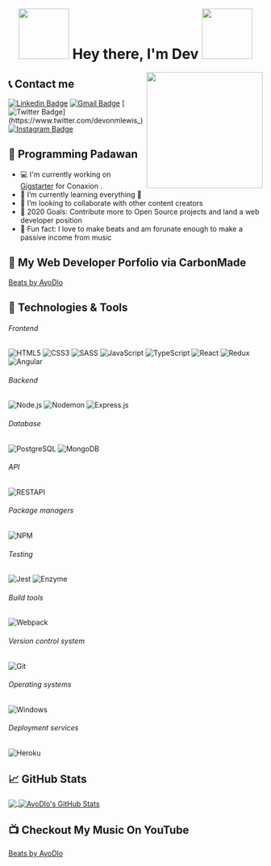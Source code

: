<h1 align="center">
<img src="https://media.giphy.com/media/dZCGUOirHnh49N03TF/giphy.gif" height="100" />
Hey there, I'm Dev
<img src="https://media.giphy.com/media/dZCGUOirHnh49N03TF/giphy.gif" height="100"/>
</h1>

<img align='right' src="https://media.giphy.com/media/WUlplcMpOCEmTGBtBW/giphy.gif" width="230">

## 📞 Contact me

[![Linkedin Badge](https://img.shields.io/badge/devonlewis-linkedin?style=flat-square&logo=Linkedin&logoColor=white&color=blue&link=https://www.linkedin.com/in/dl1991/)](https://www.linkedin.com/in/dl1991/)
[![Gmail Badge](https://img.shields.io/badge/devonlewis808@gmail.com-gmail?style=flat-square&logo=Gmail&logoColor=white&color=red&link=mailto:devonlewis808@gmail.com)](mailto:devonlewis808@gmail.com)
[![Twitter Badge](https://img.shields.io/badge/devonmlewis_-twitter?style=flat-square&logo=Twitter&logoColor=white&color=%231d9ceb&link=https://www.twitter.com/devonmlewis_)](https://www.twitter.com/devonmlewis_)
[![Instagram Badge](https://img.shields.io/badge/devonmlewis-instagram?style=flat-square&logo=Instagram&logoColor=white&color=%23ed8127&link=https://www.instagram.com/users/devonmlewis/)](https://www.instagram.com/devonmlewis)


## 📗 Programming Padawan
- 💻 I'm currently working on <a href='https://github.com/ayodlo/gigstarter'>Gigstarter</a> for Conaxion .
- 🌱 I’m currently learning everything 🤣
- 👯 I’m looking to collaborate with other content creators
- 🥅 2020 Goals: Contribute more to Open Source projects and land a web developer position
- 🎵 Fun fact: I love to make beats and am forunate enough to make a passive income from music


##  📂 My Web Developer Porfolio via CarbonMade

[Beats by AyoDlo](https://www.devonlewis.carbonmade.com)


## 🔧 Technologies & Tools

###### Frontend

![HTML5](https://img.shields.io/badge/-HTML5-000000?style=flat&logo=HTML5)
![CSS3](https://img.shields.io/badge/-CSS3-000000?style=flat&logo=CSS3&logoColor=1572B6)
![SASS](https://img.shields.io/badge/-SASS-000000?style=flat&logo=SASS)
![JavaScript](https://img.shields.io/badge/-JavaScript-000000?style=flat&logo=javascript)
![TypeScript](https://img.shields.io/badge/-TypeScript-000000?style=flat&logo=typescript&logoColor=007ACC)
![React](https://img.shields.io/badge/-React-000000?style=flat&logo=React&logoColor=61DAFB)
![Redux](https://img.shields.io/badge/-Redux-000000?style=flat&logo=Redux&logoColor=764ABC)
![Angular](https://img.shields.io/badge/-Angular-000000?style=flat&logo=Angular&logoColor=DD0031)

###### Backend

![Node.js](https://img.shields.io/badge/-Node.js-000000?style=flat&logo=Node.js&logoColor=339933)
![Nodemon](https://img.shields.io/badge/-Nodemon-000000?style=flat&logo=Nodemon&logoColor=76D04B)
![Express.js](https://img.shields.io/badge/-Express.js-000000?style=flat&logo=Express.js&logoColor=76D04B)

###### Database

![PostgreSQL](https://img.shields.io/badge/-PostgreSQL-000000?style=flat&logo=PostgreSQL&logoColor=336791)
![MongoDB](https://img.shields.io/badge/-MongoDB-000000?style=flat&logo=MongoDB&logoColor=47A248)

###### API

![RESTAPI](https://img.shields.io/badge/-RESTAPI-000000?style=flat&logo=RESTAPI&logoColor=336791)

###### Package managers

![NPM](https://img.shields.io/badge/-NPM-000000?style=flat&logo=NPM&logoColor=CB3837)

###### Testing

![Jest](https://img.shields.io/badge/-Jest-000000?style=flat&logo=Jest&logoColor=C21325)
![Enzyme](https://img.shields.io/badge/-Enzyme-000000?style=flat&logo=Enzyme&logoColor=8A4182)

###### Build tools

![Webpack](https://img.shields.io/badge/-Webpack-000000?style=flat&logo=Webpack&logoColor=8DD6F9)

###### Version control system

![Git](https://img.shields.io/badge/-Git-000000?style=flat&logo=Git&logoColor=F05032)

###### Operating systems

![Windows](https://img.shields.io/badge/-Windows-000000?style=flat&logo=Windows&logoColor=FCC624)

###### Deployment services

![Heroku](https://img.shields.io/badge/-Heroku-000000?style=flat&logo=Heroku%20AWS&logoColor=FFFFFF)

## &#x1f4c8; GitHub Stats

<a href="https://github.com/ayodlo/ayodlo">
  <img align="center" src="https://github-readme-stats.vercel.app/api/top-langs/?username=ayodlo&hide=java,html&title_color=ffffff&text_color=c9cacc&icon_color=2bbc8a&bg_color=1d1f21" />
</>
<a href="https://github.com/ayodlo/ayodlo">
  <img align="center" src="https://github-readme-stats.vercel.app/api?username=ayodlo&show_icons=true&line_height=27&count_private=true&title_color=ffffff&text_color=c9cacc&icon_color=ffff00&bg_color=1d1f21" alt="AyoDlo's GitHub Stats" />
</a>
</br>


## 📺 Checkout My Music On YouTube

[Beats by AyoDlo](https://www.youtube.com/ayodlo)
